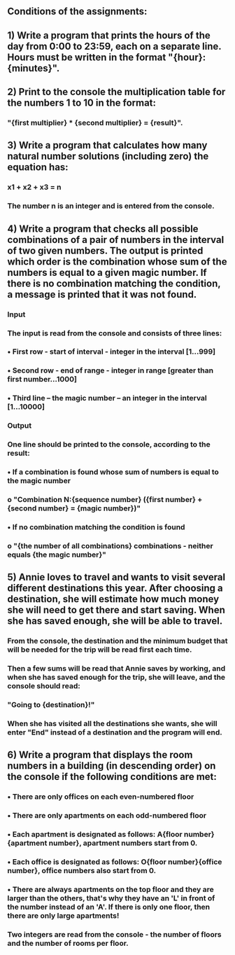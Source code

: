 ## Conditions of the assignments:

## 1) Write a program that prints the hours of the day from 0:00 to 23:59, each on a separate line. Hours must be written in the format "{hour}:{minutes}".

## 2) Print to the console the multiplication table for the numbers 1 to 10 in the format:
### "{first multiplier} * {second multiplier} = {result}".

## 3) Write a program that calculates how many natural number solutions (including zero) the equation has:
### x1 + x2 + x3 = n
### The number n is an integer and is entered from the console.

## 4) Write a program that checks all possible combinations of a pair of numbers in the interval of two given numbers. The output is printed which order is the combination whose sum of the numbers is equal to a given magic number. If there is no combination matching the condition, a message is printed that it was not found.

### Input

### The input is read from the console and consists of three lines:

### • First row - start of interval - integer in the interval [1...999]

### • Second row - end of range - integer in range [greater than first number...1000]

### • Third line – the magic number – an integer in the interval [1...10000]

### Output

### One line should be printed to the console, according to the result:

### • If a combination is found whose sum of numbers is equal to the magic number

### o "Combination N:{sequence number} ({first number} + {second number} = {magic number})"

### • If no combination matching the condition is found

### o "{the number of all combinations} combinations - neither equals {the magic number}"

## 5) Annie loves to travel and wants to visit several different destinations this year. After choosing a destination, she will estimate how much money she will need to get there and start saving. When she has saved enough, she will be able to travel.

### From the console, the destination and the minimum budget that will be needed for the trip will be read first each time.

### Then a few sums will be read that Annie saves by working, and when she has saved enough for the trip, she will leave, and the console should read:

### "Going to {destination}!"

### When she has visited all the destinations she wants, she will enter "End" instead of a destination and the program will end.

## 6) Write a program that displays the room numbers in a building (in descending order) on the console if the following conditions are met:

### • There are only offices on each even-numbered floor

### • There are only apartments on each odd-numbered floor

### • Each apartment is designated as follows: A{floor number}{apartment number}, apartment numbers start from 0.

### • Each office is designated as follows: O{floor number}{office number}, office numbers also start from 0.

### • There are always apartments on the top floor and they are larger than the others, that's why they have an 'L' in front of the number instead of an 'A'. If there is only one floor, then there are only large apartments!

### Two integers are read from the console - the number of floors and the number of rooms per floor.
